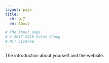 ```yaml
---
layout: page
title:
  zh: 关于
  en: About

# The About page
# © 2017-2019 Cotes Chung
# MIT License
---
```


The introduction about yourself and the website.